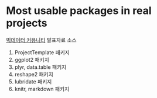 Most usable packages in real projects
========================================================
[빅데이터 커뮤니티](http://www.bicdata.com/bbs/board.php?bo_table=analysis_talk&wr_id=231) 발표자료 소스 

1. ProjectTemplate 패키지
1. ggplot2 패키지
1. plyr, data.table 패키지
1. reshape2 패키지
1. lubridate 패키지
1. knitr, markdown 패키지

